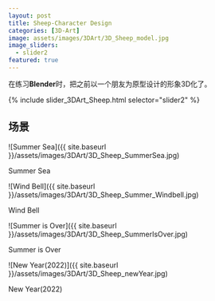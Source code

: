 ```yaml
---
layout: post
title: Sheep-Character Design
categories: [3D-Art]
image: assets/images/3DArt/3D_Sheep_model.jpg
image_sliders:
  - slider2
featured: true
---
```


在练习**Blender**时，把之前以一个朋友为原型设计的形象3D化了。

{% include slider_3DArt_Sheep.html selector="slider2" %}

## 场景

![Summer Sea]({{ site.baseurl }}/assets/images/3DArt/3D_Sheep_SummerSea.jpg)

Summer Sea



![Wind Bell]({{ site.baseurl }}/assets/images/3DArt/3D_Sheep_Summer_Windbell.jpg)

Wind Bell



![Summer is Over]({{ site.baseurl }}/assets/images/3DArt/3D_Sheep_SummerIsOver.jpg)

Summer is Over



![New Year(2022)]({{ site.baseurl }}/assets/images/3DArt/3D_Sheep_newYear.jpg)

New Year(2022)
